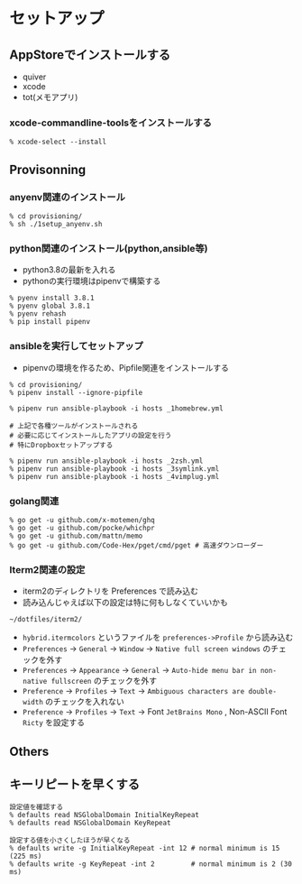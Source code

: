 セットアップ
======

AppStoreでインストールする
------

- quiver
- xcode
- tot(メモアプリ)

### xcode-commandline-toolsをインストールする

```
% xcode-select --install
```


Provisonning
------

### anyenv関連のインストール

```
% cd provisioning/
% sh ./1setup_anyenv.sh
```

### python関連のインストール(python,ansible等)

- python3.8の最新を入れる
- pythonの実行環境はpipenvで構築する

```
% pyenv install 3.8.1
% pyenv global 3.8.1
% pyenv rehash
% pip install pipenv
```

### ansibleを実行してセットアップ

- pipenvの環境を作るため、Pipfile関連をインストールする

```
% cd provisioning/
% pipenv install --ignore-pipfile
```

```
% pipenv run ansible-playbook -i hosts _1homebrew.yml

# 上記で各種ツールがインストールされる
# 必要に応じてインストールしたアプリの設定を行う
# 特にDropboxセットアップする

% pipenv run ansible-playbook -i hosts _2zsh.yml
% pipenv run ansible-playbook -i hosts _3symlink.yml
% pipenv run ansible-playbook -i hosts _4vimplug.yml
```

### golang関連

```
% go get -u github.com/x-motemen/ghq
% go get -u github.com/pocke/whichpr
% go get -u github.com/mattn/memo
% go get -u github.com/Code-Hex/pget/cmd/pget # 高速ダウンローダー
```

### Iterm2関連の設定

- iterm2のディレクトリを Preferences で読み込む
- 読み込んじゃえば以下の設定は特に何もしなくていいかも

```
~/dotfiles/iterm2/
```

- `hybrid.itermcolors` というファイルを `preferences->Profile` から読み込む
- `Preferences` -> `General` -> `Window` -> `Native full screen windows` のチェックを外す
- `Preferences` -> `Appearance` -> `General` -> `Auto-hide menu bar in non-native fullscreen` のチェックを外す
- `Preference` -> `Profiles` -> `Text` -> `Ambiguous characters are double-width` のチェックを入れない
- `Preference` -> `Profiles` -> `Text` -> Font `JetBrains Mono` , Non-ASCII Font `Ricty` を設定する


Others
------

## キーリピートを早くする

```
設定値を確認する
% defaults read NSGlobalDomain InitialKeyRepeat
% defaults read NSGlobalDomain KeyRepeat

設定する値を小さくしたほうが早くなる
% defaults write -g InitialKeyRepeat -int 12 # normal minimum is 15 (225 ms)
% defaults write -g KeyRepeat -int 2         # normal minimum is 2 (30 ms)
```


